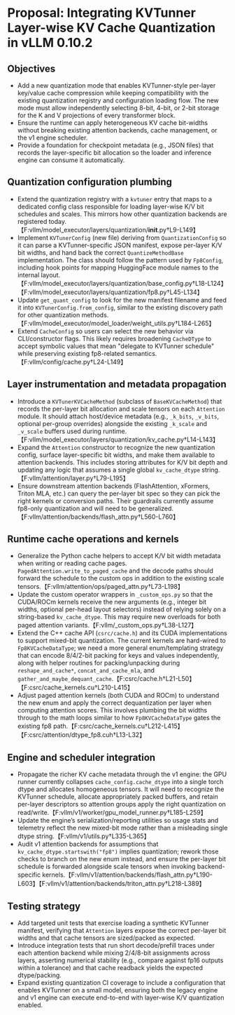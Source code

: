 # Proposal: Integrating KVTunner Layer-wise KV Cache Quantization in vLLM 0.10.2

## Objectives
* Add a new quantization mode that enables KVTunner-style per-layer key/value cache compression while keeping compatibility with the existing quantization registry and configuration loading flow. The new mode must allow independently selecting 8-bit, 4-bit, or 2-bit storage for the K and V projections of every transformer block.
* Ensure the runtime can apply heterogeneous KV cache bit-widths without breaking existing attention backends, cache management, or the v1 engine scheduler.
* Provide a foundation for checkpoint metadata (e.g., JSON files) that records the layer-specific bit allocation so the loader and inference engine can consume it automatically.

## Quantization configuration plumbing
* Extend the quantization registry with a `kvtuner` entry that maps to a dedicated config class responsible for loading layer-wise K/V bit schedules and scales. This mirrors how other quantization backends are registered today.【F:vllm/model_executor/layers/quantization/__init__.py†L9-L149】
* Implement `KVTunerConfig` (new file) deriving from `QuantizationConfig` so it can parse a KVTunner-specific JSON manifest, expose per-layer K/V bit widths, and hand back the correct `QuantizeMethodBase` implementation. The class should follow the pattern used by `Fp8Config`, including hook points for mapping HuggingFace module names to the internal layout.【F:vllm/model_executor/layers/quantization/base_config.py†L18-L124】【F:vllm/model_executor/layers/quantization/fp8.py†L45-L134】
* Update `get_quant_config` to look for the new manifest filename and feed it into `KVTunerConfig.from_config`, similar to the existing discovery path for other quantization methods.【F:vllm/model_executor/model_loader/weight_utils.py†L184-L265】
* Extend `CacheConfig` so users can select the new behavior via CLI/constructor flags. This likely requires broadening `CacheDType` to accept symbolic values that mean "delegate to KVTunner schedule" while preserving existing fp8-related semantics.【F:vllm/config/cache.py†L24-L149】

## Layer instrumentation and metadata propagation
* Introduce a `KVTunerKVCacheMethod` (subclass of `BaseKVCacheMethod`) that records the per-layer bit allocation and scale tensors on each `Attention` module. It should attach host/device metadata (e.g., `_k_bits`, `_v_bits`, optional per-group overrides) alongside the existing `_k_scale` and `_v_scale` buffers used during runtime.【F:vllm/model_executor/layers/quantization/kv_cache.py†L14-L143】
* Expand the `Attention` constructor to recognize the new quantization config, surface layer-specific bit widths, and make them available to attention backends. This includes storing attributes for K/V bit depth and updating any logic that assumes a single global `kv_cache_dtype` string.【F:vllm/attention/layer.py†L79-L195】
* Ensure downstream attention backends (FlashAttention, xFormers, Triton MLA, etc.) can query the per-layer bit spec so they can pick the right kernels or conversion paths. Their guardrails currently assume fp8-only quantization and will need to be generalized.【F:vllm/attention/backends/flash_attn.py†L560-L760】

## Runtime cache operations and kernels
* Generalize the Python cache helpers to accept K/V bit width metadata when writing or reading cache pages. `PagedAttention.write_to_paged_cache` and the decode paths should forward the schedule to the custom ops in addition to the existing scale tensors.【F:vllm/attention/ops/paged_attn.py†L73-L198】
* Update the custom operator wrappers in `_custom_ops.py` so that the CUDA/ROCm kernels receive the new arguments (e.g., integer bit widths, optional per-head layout selectors) instead of relying solely on a string-based `kv_cache_dtype`. This may require new overloads for both paged attention variants.【F:vllm/_custom_ops.py†L38-L127】
* Extend the C++ cache API (`csrc/cache.h`) and its CUDA implementations to support mixed-bit quantization. The current kernels are hard-wired to `Fp8KVCacheDataType`; we need a more general enum/templating strategy that can encode 8/4/2-bit packing for keys and values independently, along with helper routines for packing/unpacking during `reshape_and_cache*`, `concat_and_cache_mla`, and `gather_and_maybe_dequant_cache`.【F:csrc/cache.h†L21-L50】【F:csrc/cache_kernels.cu†L210-L415】
* Adjust paged attention kernels (both CUDA and ROCm) to understand the new enum and apply the correct dequantization per layer when computing attention scores. This involves plumbing the bit widths through to the math loops similar to how `Fp8KVCacheDataType` gates the existing fp8 path.【F:csrc/cache_kernels.cu†L212-L415】【F:csrc/attention/dtype_fp8.cuh†L13-L32】

## Engine and scheduler integration
* Propagate the richer KV cache metadata through the v1 engine: the GPU runner currently collapses `cache_config.cache_dtype` into a single torch dtype and allocates homogeneous tensors. It will need to recognize the KVTunner schedule, allocate appropriately packed buffers, and retain per-layer descriptors so attention groups apply the right quantization on read/write.【F:vllm/v1/worker/gpu_model_runner.py†L185-L259】
* Update the engine’s serialization/reporting utilities so usage stats and telemetry reflect the new mixed-bit mode rather than a misleading single dtype string.【F:vllm/v1/utils.py†L335-L365】
* Audit v1 attention backends for assumptions that `kv_cache_dtype.startswith("fp8")` implies quantization; rework those checks to branch on the new enum instead, and ensure the per-layer bit schedule is forwarded alongside scale tensors when invoking backend-specific kernels.【F:vllm/v1/attention/backends/flash_attn.py†L190-L603】【F:vllm/v1/attention/backends/triton_attn.py†L218-L389】

## Testing strategy
* Add targeted unit tests that exercise loading a synthetic KVTunner manifest, verifying that `Attention` layers expose the correct per-layer bit widths and that cache tensors are sized/packed as expected.
* Introduce integration tests that run short decode/prefill traces under each attention backend while mixing 2/4/8-bit assignments across layers, asserting numerical stability (e.g., compare against fp16 outputs within a tolerance) and that cache readback yields the expected dtype/packing.
* Expand existing quantization CI coverage to include a configuration that enables KVTunner on a small model, ensuring both the legacy engine and v1 engine can execute end-to-end with layer-wise K/V quantization enabled.
